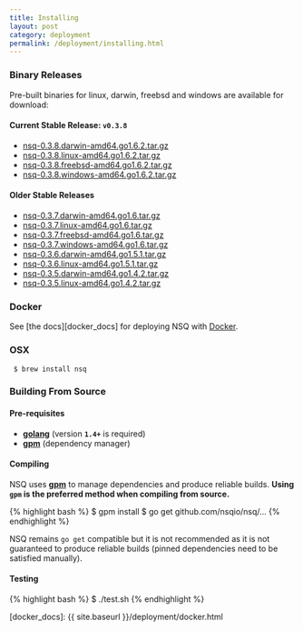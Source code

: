 ```yaml
--- 
title: Installing
layout: post
category: deployment
permalink: /deployment/installing.html
---
```


### <a name="binary">Binary Releases</a>

Pre-built binaries for linux, darwin, freebsd and windows are available for download:

#### Current Stable Release: **`v0.3.8`**

 * [nsq-0.3.8.darwin-amd64.go1.6.2.tar.gz][0.3.8_darwin_go162]
 * [nsq-0.3.8.linux-amd64.go1.6.2.tar.gz][0.3.8_linux_go162]
 * [nsq-0.3.8.freebsd-amd64.go1.6.2.tar.gz][0.3.8_freebsd_go162]
 * [nsq-0.3.8.windows-amd64.go1.6.2.tar.gz][0.3.8_windows_go162]

#### Older Stable Releases

 * [nsq-0.3.7.darwin-amd64.go1.6.tar.gz][0.3.7_darwin_go16]
 * [nsq-0.3.7.linux-amd64.go1.6.tar.gz][0.3.7_linux_go16]
 * [nsq-0.3.7.freebsd-amd64.go1.6.tar.gz][0.3.7_freebsd_go16]
 * [nsq-0.3.7.windows-amd64.go1.6.tar.gz][0.3.7_windows_go16]
 * [nsq-0.3.6.darwin-amd64.go1.5.1.tar.gz][0.3.6_darwin_go151]
 * [nsq-0.3.6.linux-amd64.go1.5.1.tar.gz][0.3.6_linux_go151]
 * [nsq-0.3.5.darwin-amd64.go1.4.2.tar.gz][0.3.5_darwin_go142]
 * [nsq-0.3.5.linux-amd64.go1.4.2.tar.gz][0.3.5_linux_go142]

### Docker

See [the docs][docker_docs] for deploying NSQ with [Docker][docker].

### OSX

     $ brew install nsq

### Building From Source

#### Pre-requisites

 * **[golang](http://golang.org/doc/install)** (version **`1.4+`** is required)
 * **[gpm](https://github.com/pote/gpm)** (dependency manager)

#### Compiling

NSQ uses **[gpm](https://github.com/pote/gpm)** to manage dependencies and produce reliable
builds.  **Using `gpm` is the preferred method when compiling from source.**

{% highlight bash %}
$ gpm install
$ go get github.com/nsqio/nsq/...
{% endhighlight %}

NSQ remains `go get` compatible but it is not recommended as it is not guaranteed to
produce reliable builds (pinned dependencies need to be satisfied manually).

#### Testing

{% highlight bash %}
$ ./test.sh
{% endhighlight %}

[0.3.8_darwin_go162]: https://s3.amazonaws.com/bitly-downloads/nsq/nsq-0.3.8.darwin-amd64.go1.6.2.tar.gz
[0.3.8_linux_go162]: https://s3.amazonaws.com/bitly-downloads/nsq/nsq-0.3.8.linux-amd64.go1.6.2.tar.gz
[0.3.8_freebsd_go162]: https://s3.amazonaws.com/bitly-downloads/nsq/nsq-0.3.8.freebsd-amd64.go1.6.2.tar.gz
[0.3.8_windows_go162]: https://s3.amazonaws.com/bitly-downloads/nsq/nsq-0.3.8.windows-amd64.go1.6.2.tar.gz

[0.3.7_darwin_go16]: https://s3.amazonaws.com/bitly-downloads/nsq/nsq-0.3.7.darwin-amd64.go1.6.tar.gz
[0.3.7_linux_go16]: https://s3.amazonaws.com/bitly-downloads/nsq/nsq-0.3.7.linux-amd64.go1.6.tar.gz
[0.3.7_freebsd_go16]: https://s3.amazonaws.com/bitly-downloads/nsq/nsq-0.3.7.freebsd-amd64.go1.6.tar.gz
[0.3.7_windows_go16]: https://s3.amazonaws.com/bitly-downloads/nsq/nsq-0.3.7.windows-amd64.go1.6.tar.gz

[0.3.6_darwin_go151]: https://s3.amazonaws.com/bitly-downloads/nsq/nsq-0.3.6.darwin-amd64.go1.5.1.tar.gz
[0.3.6_linux_go151]: https://s3.amazonaws.com/bitly-downloads/nsq/nsq-0.3.6.linux-amd64.go1.5.1.tar.gz

[0.3.5_darwin_go142]: https://s3.amazonaws.com/bitly-downloads/nsq/nsq-0.3.5.darwin-amd64.go1.4.2.tar.gz
[0.3.5_linux_go142]: https://s3.amazonaws.com/bitly-downloads/nsq/nsq-0.3.5.linux-amd64.go1.4.2.tar.gz

[docker]: https://docker.io/
[docker_docs]: {{ site.baseurl }}/deployment/docker.html
